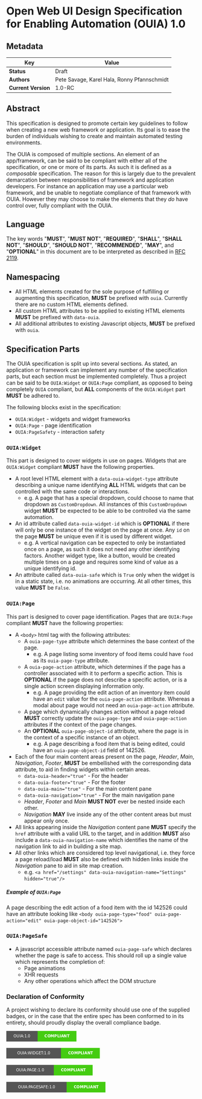 Open Web UI Design Specification for Enabling Automation (OUIA) 1.0
===================================================================

Metadata
--------

| Key             | Value |
|-----------------|-------|
| **Status**          | Draft |
| **Authors**         | Pete Savage, Karel Hala, Ronny Pfannschmidt |
| **Current Version** | 1.0-RC |

Abstract
--------

This specification is designed to promote certain key guidelines to follow when creating a new web
framework or application. Its goal is to ease the burden of individuals wishing to create and
maintain automated testing environments.

The OUIA is composed of multiple sections. An element of an app/framework, can be said to be
compliant with either all of the specification, or one or more of its parts. As such it is defined
as a _composable_ specification. The reason for this is largely due to the prevalent demarcation
between responsibilities of framework and application developers. For instance an application may
use a particular web framework, and be unable to negotiate compliance of that framework with OUIA.
However they may choose to make the elements that they _do_ have control over, fully compliant
with the OUIA.

Language
--------

The key words "**MUST**", "**MUST NOT**", "**REQUIRED**", "**SHALL**", "**SHALL NOT**",
"**SHOULD**", "**SHOULD NOT**", "**RECOMMENDED**", "**MAY**", and "**OPTIONAL**" in this document
are to be interpreted as described in [RFC 2119](https://www.ietf.org/rfc/rfc2119.txt).

Namespacing
-----------

* All HTML elements created for the sole purpose of fulfilling or augmenting this specification,
  **MUST** be prefixed with `ouia`. Currently there are no custom HTML elements defined.
* All custom HTML attributes to be applied to existing HTML elements **MUST** be prefixed
  with `data-ouia`.
* All additional attributes to existing Javascript objects, **MUST** be prefixed with `ouia`.

Specification Parts
-------------------

The OUIA specification is split up into several sections. As stated, an application or
framework can implement any number of the specification parts, but each section must be implemented
completely. Thus a project can be said to be `OUIA:Widget` or `OUIA:Page` compliant,
as opposed to being completely `OUIA` compliant, but **ALL** components of the
`OUIA:Widget` part **MUST** be adhered to.

The following blocks exist in the specification:

* `OUIA:Widget` - widgets and widget frameworks
* `OUIA:Page` - page identification
* `OUIA:PageSafety` - interaction safety

### `OUIA:Widget`
This part is designed to cover widgets in use on pages. Widgets that are `OUIA:Widget` compliant
**MUST** have the following properties.

* A root level HTML element with a `data-ouia-widget-type` attribute describing a unique name
  identifying **ALL** HTML widgets that can be controlled with the same code or interactions.
  * e.g. A page that has a special dropdown, could choose to name that dropdown as `CustomDropdown`.
    All instances of this `CustomDropdown` widget **MUST** be expected to be able to be controlled
    via the same automation.
* An id attribute called `data-ouia-widget-id` which is **OPTIONAL** if there will only be
  one instance of the widget on the page at once. Any `id` on the page **MUST** be unique
  even if it is used by different widget.
  * e.g. A vertical navigation can be expected to only be instantiated once on a page, as such
    it does not need any other identifying factors. Another widget type, like a button, would be
    created multiple times on a page and requires some kind of value as a unique identifying id.
* An attribute called `data-ouia-safe` which is `True` only when the widget is in a static state,
  i.e. no animations are occurring. At all other times, this value **MUST** be `False`.

### `OUIA:Page`
This part is designed to cover page identification. Pages that are `OUIA:Page` compliant **MUST**
have the following properties:

* A `<body>` html tag with the following attributes:
  * A `ouia-page-type` attribute which determines the base context of the page.
     * e.g. A page listing some inventory of food items could have `food` as its 
       `ouia-page-type` attribute.
  * A `ouia-page-action` attribute, which determines if the page has a controller
     associated with it to perform a specific action. This is **OPTIONAL** if the page does
     not describe a specific action, or is a single action screen displaying information only.
     * e.g. A page providing the edit action of an inventory item could have an `edit` value
       for the `ouia-page-action` attribute. Whereas a modal about page would not need an 
       `ouia-page-action` attribute.
  * A page which dynamically changes action without a page reload **MUST** correctly update the
    `ouia-page-type` and `ouia-page-action` attributes if the context of the page changes.
  * An **OPTIONAL** `ouia-page-object-id` attribute, where the page is in the context of a
    specific instance of an object.
    * e.g. A page describing a food item that is being edited, could have an 
      `ouia-page-object-id` field of 142526.
* Each of the four main content areas present on the page, *Header*, *Main*, *Navigation*, *Footer*,
  **MUST** be embellished with the corresponding data attribute, to aid in finding widgets
  within certain areas.
  * `data-ouia-header="true"` - For the header
  * `data-ouia-footer="true"` - For the footer
  * `data-ouia-main="true"` - For the main content pane
  * `data-ouia-navigation="true"` - For the main navigation pane
  * *Header*, *Footer* and *Main* **MUST NOT** ever be nested inside each other.
  * *Navigation* **MAY** live inside any of the other content areas but must appear only once.
* All links appearing inside the *Navigation* content pane **MUST** specify the `href` attribute
  with a valid URL to the target, and in addition **MUST** also include a
  `data-ouia-navigation-name` which identifies the name of the navigation link to aid in building
  a site map. 
* All other links which are considered top level navigational, i.e. they force a page reload/load
  **MUST** also be defined with hidden links inside the *Navigation* pane to aid in site map 
  creation.
  * e.g. `<a href="/settings" data-ouia-navigation-name="Settings" hidden="true"/>`

##### Example of `OUIA:Page`
A page describing the edit action of a food item with the id 142526 could have an attribute
looking like `<body ouia-page-type="food" ouia-page-action="edit" ouia-page-object-id="142526">`

### `OUIA:PageSafe`
* A javascript accessible attribute named `ouia-page-safe` which declares whether the page
  is safe to access. This should roll up a single value which represents the completion of:
  * Page animations
  * XHR requests
  * Any other operations which affect the DOM structure

### Declaration of Conformity
A project wishing to declare its conformity should use one of the supplied badges, or in the
case that the entire spec has been conformed to in its entirety, should proudly display the overall
compliance badge.

![Compliant Badge](ouia.png)

![Compliant Badge](ouia-widget.png)

![Compliant Badge](ouia-page.png)

![Compliant Badge](ouia-pagesafe.png)
